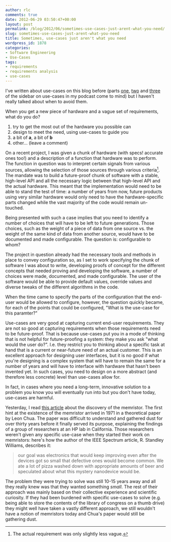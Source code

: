 ```yaml
---
author: rlc
comments: true
date: 2012-06-29 03:50:47+00:00
layout: post
permalink: /blog/2012/06/sometimes-use-cases-just-arent-what-you-need/
slug: sometimes-use-cases-just-arent-what-you-need
title: Sometimes, use-cases just aren't what you need
wordpress_id: 1878
categories:
- Software Engineering
- Use-Cases
tags:
- requirements
- requirements analysis
- use-cases
---
```


I've written about use-cases on this blog before (parts [one](/blog/2010/02/use-cases-part-1-introduction-ingredients/), [two](/blog/2010/02/use-cases-part-2-what-use-cases-are-for-the-history-present-and-future-of-use-cases/) and [three](/blog/2010/03/use-cases-part-3-what-a-use-case-really-is/) of the sidebar on use-cases in my podcast come to mind) but I haven't really talked about when to avoid them.

When you get a new piece of hardware and a vague set of requirements, what do you do? 

  1. try to get the most out of the hardware you possible can
  2. design to meet the need, using use-cases to guide you
  3. a bit of **a**, a bit of **b**
  4. other... (leave a comment)

<!--more-->
On a recent project, I was given a chunk of hardware (with specs! accurate ones too!) and a description of a function that hardware was to perform. The function in question was to interpret certain signals from various sources, allowing the selection of those sources through various criteria[^1]. The mandate was to build a future-proof chunk of software with a stable, high-level API and all the necessary logic between that high-level API and the actual hardware. This meant that the implementation would need to be able to stand the test of time: a number of years from now, future products using very similar hardware would only need to have the hardware-specific parts changed while the vast majority of the code would remain un-touched.

[^1]: The actual requirement was only slightly less vague.

Being presented with such a case implies that you need to identify a number of choices that will have to be left to future generations. Those choices, such as the weight of a piece of data from one source vs. the weight of the same kind of data from another source, would have to be documented and made configurable. The question is: configurable to whom?

The project in question already had the necessary tools and methods in place to convey configuration so, as I set to work specifying the chunk of software I was about to write, developing proofs of concept for the different concepts that needed proving and developing the software, a number of choices were made, documented, and made configurable. The user of the software would be able to provide default values, override values and diverse tweaks of the different algorithms in the code.

When the time came to specify the parts of the configuration that the end-user would be allowed to configure, however, the question quickly became, for each of the points that could be configured, "What is the use-case for this paramter?"

Use-cases are very good at capturing current end-user requirements. They are not so good at capturing requirements when those requirements need to be future-proof. That is because use-cases put you in a mode of thinking that is not helpful for future-proofing a system: they make you ask "what would the user do?". I.e. they restrict you to thinking about a specific task at hand that is a current or near-future need of an actual customer. This is an excellent approach for designing user interfaces, but it is no good if what you're designing is a complex system that will have to remain the same for a number of years and will have to interface with hardware that hasn't been invented yet. In such cases, you need to design on a more abstract (and therefore less concrete) level than use-cases allow for.

In fact, in cases where you need a long-term, innovative solution to a problem you know you will eventually run into but you don't have today, use-cases are harmful.

Yesterday, I read [this article](http://spectrum.ieee.org/semiconductors/processors/how-we-found-the-missing-memristor) about the discovery of the memristor. The first hint at the existence of the memristor arrived in 1971 in a theoretical paper by Leon Chua. The paper was difficult to understand and gathered dust for over thirty years before it finally served its purpose, explaining the findings of a group of researchers at an HP lab in California. Those researchers weren't given any specific use-case when they started their work on memristors: here's how the author of the IEEE Spectrum article, R. Standley Williams, describes it: 

<blockquote>our goal was electronics that would keep improving even after the devices got so small that defective ones would become common. We ate a lot of pizza washed down with appropriate amounts of beer and speculated about what this mystery nanodevice would be.</blockquote>



The problem they were trying to solve was still 10-15 years away and all they really knew was that they wanted something _small_. The rest of their approach was mainly based on their collective experience and scientific curiosity. If they had been burdened with specific use-cases to solve (e.g. being able to store the contents of the library of congress on a thumb drive) they might well have taken a vastly different approach, we still wouldn't have a notion of memristors today and Chua's paper would still be gathering dust.
